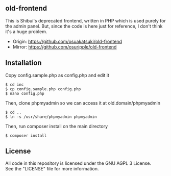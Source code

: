 ## old-frontend

This is Shibui's deprecated frontend, written in PHP which is used purely for  the admin panel.
But, since the code is here just for reference, I don't think it's a huge problem.

- Origin: https://github.com/osuakatsuki/old-frontend
- Mirror: https://github.com/osuripple/old-frontend

## Installation
Copy config.sample.php as config.php and edit it
```
$ cd inc
$ cp config.sample.php config.php
$ nano config.php
```
Then, clone phpmyadmin so we can access it at old.domain/phpmyadmin
```
$ cd ..
$ ln -s /usr/share/phpmyadmin phpmyadmin
```
Then, run composer install on the main directory
```
$ composer install
```

## License
All code in this repository is licensed under the GNU AGPL 3 License.  
See the "LICENSE" file for more information.
